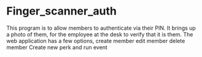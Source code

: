 # Finger_scanner_auth
This program is to allow members to authenticate via their PIN. It brings up a photo of them, for the employee at the desk to verify that it is them.
The web application has a few options, create member edit member delete member
Create new perk and run event
